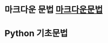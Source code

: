 # 마크다운 문법 [마크다운문법](%EB%A7%88%ED%81%AC%EB%8B%A4%EC%9A%B4%EB%AC%B8%EB%B2%95%EC%A0%95%EB%A6%AC.md)


# Python 기초문법 
